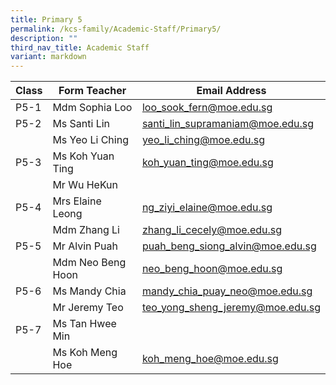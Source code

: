 ```yaml
---
title: Primary 5
permalink: /kcs-family/Academic-Staff/Primary5/
description: ""
third_nav_title: Academic Staff
variant: markdown
---
```

| Class | Form Teacher | Email Address |
| -------- | -------- | -------- |
| P5-1     | Mdm Sophia Loo     | loo_sook_fern@moe.edu.sg   |
| P5-2     | Ms Santi Lin     |santi_lin_supramaniam@moe.edu.sg   |
|      |    Ms Yeo Li Ching  |  yeo_li_ching@moe.edu.sg   |
| P5-3     | Ms Koh Yuan Ting    | koh_yuan_ting@moe.edu.sg     |
|      | Mr Wu HeKun     |      |
| P5-4     | Mrs Elaine Leong     | ng_ziyi_elaine@moe.edu.sg     |
|      | Mdm Zhang Li     | zhang_li_cecely@moe.edu.sg     |
| P5-5     | Mr Alvin Puah     | puah_beng_siong_alvin@moe.edu.sg     |
|      | Mdm Neo Beng Hoon     | neo_beng_hoon@moe.edu.sg     |
| P5-6     | Ms Mandy Chia     | mandy_chia_puay_neo@moe.edu.sg     |
|      | Mr Jeremy Teo    | teo_yong_sheng_jeremy@moe.edu.sg     |
| P5-7     | Ms Tan Hwee Min     |      |
|      | Ms Koh Meng Hoe     | koh_meng_hoe@moe.edu.sg     |